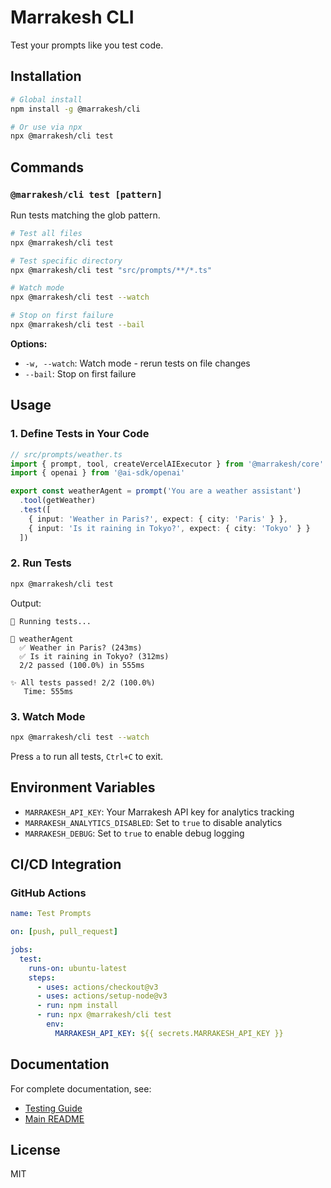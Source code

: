 # Marrakesh CLI

Test your prompts like you test code.

## Installation

```bash
# Global install
npm install -g @marrakesh/cli

# Or use via npx
npx @marrakesh/cli test
```

## Commands

### `@marrakesh/cli test [pattern]`

Run tests matching the glob pattern.

```bash
# Test all files
npx @marrakesh/cli test

# Test specific directory
npx @marrakesh/cli test "src/prompts/**/*.ts"

# Watch mode
npx @marrakesh/cli test --watch

# Stop on first failure
npx @marrakesh/cli test --bail

```

**Options:**

- `-w, --watch`: Watch mode - rerun tests on file changes
- `--bail`: Stop on first failure

## Usage

### 1. Define Tests in Your Code

```typescript
// src/prompts/weather.ts
import { prompt, tool, createVercelAIExecutor } from '@marrakesh/core'
import { openai } from '@ai-sdk/openai'

export const weatherAgent = prompt('You are a weather assistant')
  .tool(getWeather)
  .test([
    { input: 'Weather in Paris?', expect: { city: 'Paris' } },
    { input: 'Is it raining in Tokyo?', expect: { city: 'Tokyo' } }
  ])
```

### 2. Run Tests

```bash
npx @marrakesh/cli test
```

Output:

```
🧪 Running tests...

📝 weatherAgent
  ✅ Weather in Paris? (243ms)
  ✅ Is it raining in Tokyo? (312ms)
  2/2 passed (100.0%) in 555ms

✨ All tests passed! 2/2 (100.0%)
   Time: 555ms
```

### 3. Watch Mode

```bash
npx @marrakesh/cli test --watch
```

Press `a` to run all tests, `Ctrl+C` to exit.

## Environment Variables

- `MARRAKESH_API_KEY`: Your Marrakesh API key for analytics tracking
- `MARRAKESH_ANALYTICS_DISABLED`: Set to `true` to disable analytics
- `MARRAKESH_DEBUG`: Set to `true` to enable debug logging

## CI/CD Integration

### GitHub Actions

```yaml
name: Test Prompts

on: [push, pull_request]

jobs:
  test:
    runs-on: ubuntu-latest
    steps:
      - uses: actions/checkout@v3
      - uses: actions/setup-node@v3
      - run: npm install
      - run: npx @marrakesh/cli test
        env:
          MARRAKESH_API_KEY: ${{ secrets.MARRAKESH_API_KEY }}
```

## Documentation

For complete documentation, see:

- [Testing Guide](../../docs/TESTING.md)
- [Main README](../../README.md)

## License

MIT


